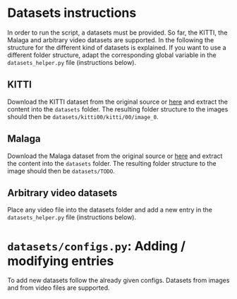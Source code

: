 # Datasets instructions
In order to run the script, a datasets must be provided. So far, the KITTI, the Malaga and arbitrary video datasets are supported. In the following the structure for the different kind of datasets is explained. If you want to use a different folder structure, adapt the corresponding global variable in the `datasets_helper.py` file (instructions below).

## KITTI
Download the KITTI dataset from the original source or [here](http://rpg.ifi.uzh.ch/docs/teaching/2016/kitti00.zip) and extract the content into the `datasets` folder. The resulting folder structure to the images should then be `datasets/kitti00/kitti/00/image_0`.

## Malaga
Download the Malaga dataset from the original source or [here](http://rpg.ifi.uzh.ch/docs/teaching/2016/malaga-urban-dataset-extract-07.zip) and extract the content into the `datasets` folder. The resulting folder structure to the image should then be `datasets/TODO`.

## Arbitrary video datasets
Place any video file into the datasets folder and add a new entry in the `datasets_helper.py` file (instructions below).

# `datasets/configs.py`: Adding / modifying entries
To add new datasets follow the already given configs. Datasets from images and from video files are supported. 
